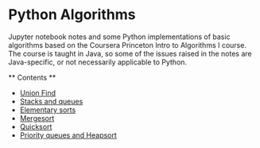 # Python Algorithms

Jupyter notebook notes and some Python implementations of basic algorithms based on the Coursera Princeton Intro to Algorithms I course. The course is taught in Java, so some of the issues raised in the notes are Java-specific, or not necessarily applicable to Python.

** Contents **

- [Union Find](./UnionFind/unionFind.ipynb)
- [Stacks and queues](./StacksAndQueues/StacksAndQueues.ipynb)
- [Elementary sorts](./ElementarySorts/ElementarySorts.ipynb)
- [Mergesort](./Mergesort/Mergesort.ipynb)
- [Quicksort](./Quicksort/Quicksort.ipynb)
- [Priority queues and Heapsort](./PriorityQueues/PriorityQueues.ipynb)
<!--
- [Elementary Symbol Tables]()
- [Balanced Search Trees]()
- [Hash Tables]()
-->


